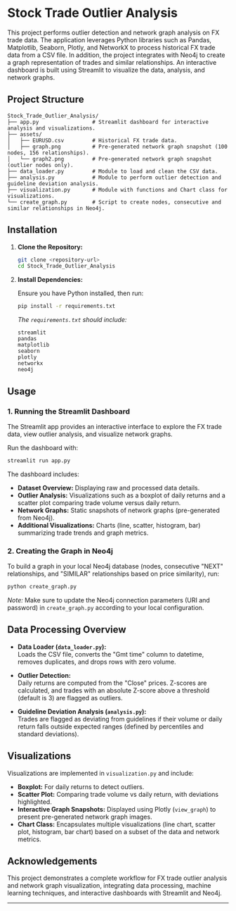 
# Stock Trade Outlier Analysis

This project performs outlier detection and network graph analysis on FX trade data. The application leverages Python libraries such as Pandas, Matplotlib, Seaborn, Plotly, and NetworkX to process historical FX trade data from a CSV file. In addition, the project integrates with Neo4j to create a graph representation of trades and similar relationships. An interactive dashboard is built using Streamlit to visualize the data, analysis, and network graphs.

## Project Structure

```
Stock_Trade_Outlier_Analysis/
├── app.py                 # Streamlit dashboard for interactive analysis and visualizations.
├── assets/
│   ├── EURUSD.csv         # Historical FX trade data.
│   ├── graph.png          # Pre-generated network graph snapshot (100 nodes, 156 relationships).
│   └── graph2.png         # Pre-generated network graph snapshot (outlier nodes only).
├── data_loader.py         # Module to load and clean the CSV data.
├── analysis.py            # Module to perform outlier detection and guideline deviation analysis.
├── visualization.py       # Module with functions and Chart class for visualizations.
└── create_graph.py        # Script to create nodes, consecutive and similar relationships in Neo4j.
```

## Installation

1. **Clone the Repository:**

   ```bash
   git clone <repository-url>
   cd Stock_Trade_Outlier_Analysis
   ```

2. **Install Dependencies:**

   Ensure you have Python installed, then run:

   ```bash
   pip install -r requirements.txt
   ```

   *The `requirements.txt` should include:*

   ```
   streamlit
   pandas
   matplotlib
   seaborn
   plotly
   networkx
   neo4j
   ```

## Usage

### 1. Running the Streamlit Dashboard

The Streamlit app provides an interactive interface to explore the FX trade data, view outlier analysis, and visualize network graphs.

Run the dashboard with:

```bash
streamlit run app.py
```

The dashboard includes:
- **Dataset Overview:** Displaying raw and processed data details.
- **Outlier Analysis:** Visualizations such as a boxplot of daily returns and a scatter plot comparing trade volume versus daily return.
- **Network Graphs:** Static snapshots of network graphs (pre-generated from Neo4j).
- **Additional Visualizations:** Charts (line, scatter, histogram, bar) summarizing trade trends and graph metrics.

### 2. Creating the Graph in Neo4j

To build a graph in your local Neo4j database (nodes, consecutive "NEXT" relationships, and "SIMILAR" relationships based on price similarity), run:

```bash
python create_graph.py
```

*Note:* Make sure to update the Neo4j connection parameters (URI and password) in `create_graph.py` according to your local configuration.

## Data Processing Overview

- **Data Loader (`data_loader.py`):**  
  Loads the CSV file, converts the "Gmt time" column to datetime, removes duplicates, and drops rows with zero volume.

- **Outlier Detection:**  
  Daily returns are computed from the "Close" prices. Z-scores are calculated, and trades with an absolute Z-score above a threshold (default is 3) are flagged as outliers.

- **Guideline Deviation Analysis (`analysis.py`):**  
  Trades are flagged as deviating from guidelines if their volume or daily return falls outside expected ranges (defined by percentiles and standard deviations).

## Visualizations

Visualizations are implemented in `visualization.py` and include:
- **Boxplot:** For daily returns to detect outliers.
- **Scatter Plot:** Comparing trade volume vs daily return, with deviations highlighted.
- **Interactive Graph Snapshots:** Displayed using Plotly (`view_graph`) to present pre-generated network graph images.
- **Chart Class:** Encapsulates multiple visualizations (line chart, scatter plot, histogram, bar chart) based on a subset of the data and network metrics.

## Acknowledgements

This project demonstrates a complete workflow for FX trade outlier analysis and network graph visualization, integrating data processing, machine learning techniques, and interactive dashboards with Streamlit and Neo4j.

---
